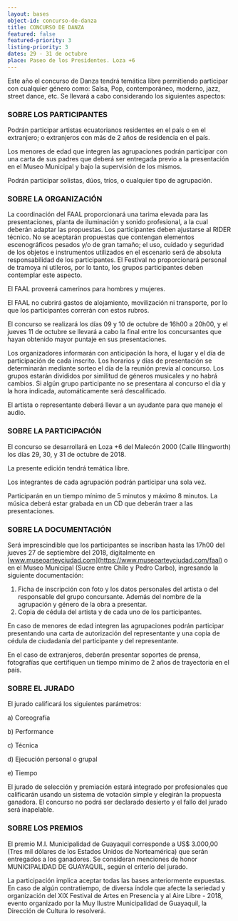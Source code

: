 ```yaml
---
layout: bases
object-id: concurso-de-danza
title: CONCURSO DE DANZA
featured: false
featured-priority: 3
listing-priority: 3
dates: 29 - 31 de octubre
place: Paseo de los Presidentes. Loza +6
---
```

Este año el concurso de Danza tendrá temática libre permitiendo participar con cualquier género como: Salsa, Pop, contemporáneo, moderno, jazz, street dance, etc. Se llevará a cabo considerando los siguientes aspectos:

### SOBRE LOS PARTICIPANTES

Podrán participar artistas ecuatorianos residentes en el país o en el extranjero; o extranjeros con más de 2 años de residencia en el país.

Los menores de edad que integren las agrupaciones podrán participar con una carta de sus padres que deberá ser entregada previo a la presentación en el Museo Municipal y bajo la supervisión de los mismos.

Podrán participar solistas, dúos, tríos, o cualquier tipo de agrupación.

### SOBRE LA ORGANIZACIÓN

La coordinación del FAAL proporcionará una tarima elevada para las presentaciones, planta de iluminación y sonido profesional, a la cual deberán adaptar las propuestas. Los participantes deben ajustarse al RIDER técnico. No se aceptarán propuestas que contengan elementos escenográficos pesados y/o de gran tamaño; el uso, cuidado y seguridad de los objetos e instrumentos utilizados en el escenario será de absoluta responsabilidad de los participantes. El Festival no proporcionará personal de tramoya ni utileros, por lo tanto, los grupos participantes deben contemplar este aspecto.

El FAAL proveerá camerinos para hombres y mujeres.

El FAAL no cubrirá gastos de alojamiento, movilización ni transporte, por lo que los participantes correrán con estos rubros.

El concurso se realizará los días 09 y 10 de octubre de 16h00 a 20h00, y el jueves 11 de octubre se llevará a cabo la final entre los concursantes que hayan obtenido mayor puntaje en sus presentaciones.

Los organizadores informarán con anticipación la hora, el lugar y el día de participación de cada inscrito. Los horarios y días de presentación se determinarán mediante sorteo el día de la reunión previa al concurso. Los grupos estarán divididos por similitud de géneros musicales y no habrá cambios. Si algún grupo participante no se presentara al concurso el día y la hora indicada, automáticamente será descalificado.

El artista o representante deberá llevar a un ayudante para que maneje el audio.

### SOBRE LA PARTICIPACIÓN

El concurso se desarrollará en Loza +6 del Malecón 2000 (Calle Illingworth) los días 29, 30, y 31 de octubre de 2018.

La presente edición tendrá temática libre.

Los integrantes de cada agrupación podrán participar una sola vez.

Participarán en un tiempo mínimo de 5 minutos y máximo 8 minutos. La música deberá estar grabada en un CD que deberán traer a las presentaciones.

### SOBRE LA DOCUMENTACIÓN

Será imprescindible que los participantes se inscriban hasta las 17h00 del jueves 27 de septiembre del 2018, digitalmente en  [www.museoarteyciudad.com](https://www.museoarteyciudad.com/faal) o en el Museo Municipal (Sucre entre Chile y Pedro Carbo), ingresando la siguiente documentación:

1. Ficha de inscripción con foto y los datos personales del artista o del responsable del grupo concursante. Además del nombre de la agrupación y género de la obra a presentar.
1. Copia de cédula del artista y de cada uno de los participantes.

En caso de menores de edad integren las agrupaciones podrán participar presentando una carta de autorización del representante y una copia de cédula de ciudadanía del participante y del representante.

En el caso de extranjeros, deberán presentar soportes de prensa, fotografías que certifiquen un tiempo mínimo de 2 años de trayectoria en el país.

### SOBRE EL JURADO

El jurado calificará los siguientes parámetros:

a) Coreografía

b) Performance

c) Técnica

d) Ejecución personal o grupal

e) Tiempo


El jurado de selección y premiación estará integrado por profesionales que calificarán usando un sistema de votación simple y elegirán la propuesta ganadora. El concurso no podrá ser declarado desierto y el fallo del jurado será inapelable.

### SOBRE LOS PREMIOS

El premio M.I. Municipalidad de Guayaquil corresponde a US$ 3.000,00 (Tres mil dólares de los Estados Unidos de Norteamérica) que serán entregados a los ganadores. Se consideran menciones de honor MUNICIPALIDAD DE GUAYAQUIL, según el criterio del jurado.

La participación implica aceptar todas las bases anteriormente expuestas. En caso de algún contratiempo, de diversa índole que afecte la seriedad y organización del XIX Festival de Artes en Presencia y al Aire Libre - 2018, evento organizado por la Muy Ilustre Municipalidad de Guayaquil, la Dirección de Cultura lo resolverá.

